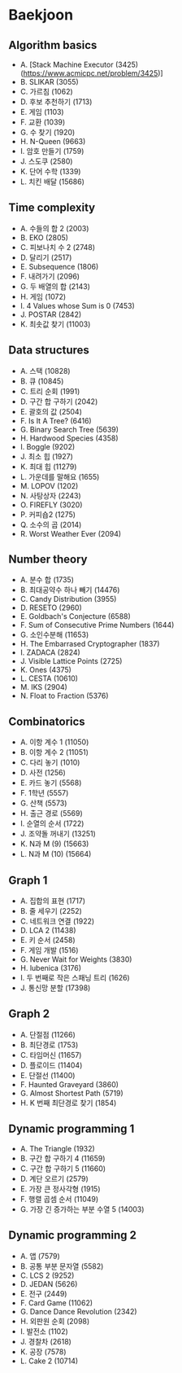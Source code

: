 # Baekjoon

## Algorithm basics
- A. [Stack Machine Executor (3425) (https://www.acmicpc.net/problem/3425)]
- B. SLIKAR (3055)
- C. 가르침 (1062)
- D. 후보 추천하기 (1713)
- E. 게임 (1103)
- F. 교환 (1039)
- G. 수 찾기 (1920)
- H. N-Queen (9663)
- I. 암호 만들기 (1759)
- J. 스도쿠 (2580)
- K. 단어 수학 (1339)
- L. 치킨 배달 (15686)

## Time complexity
- A. 수들의 합 2 (2003)
- B. EKO (2805)
- C. 피보나치 수 2 (2748)
- D. 달리기 (2517)
- E. Subsequence (1806)
- F. 내려가기 (2096)
- G. 두 배열의 합 (2143)
- H. 게임 (1072)
- I. 4 Values whose Sum is 0 (7453)
- J. POSTAR (2842)
- K. 최솟값 찾기 (11003)

## Data structures
- A. 스택 (10828)
- B. 큐 (10845)
- C. 트리 순회 (1991)
- D. 구간 합 구하기 (2042)
- E. 괄호의 값 (2504)
- F. Is It A Tree? (6416)
- G. Binary Search Tree (5639)
- H. Hardwood Species (4358)
- I. Boggle (9202)
- J. 최소 힙 (1927)
- K. 최대 힙 (11279)
- L. 가운데를 말해요 (1655)
- M. LOPOV (1202)
- N. 사탕상자 (2243)
- O. FIREFLY (3020)
- P. 커피숍2 (1275)
- Q. 소수의 곱 (2014)
- R. Worst Weather Ever (2094)

## Number theory
- A. 분수 합 (1735)
- B. 최대공약수 하나 빼기 (14476)
- C. Candy Distribution (3955)
- D. RESETO (2960)
- E. Goldbach's Conjecture (6588)
- F. Sum of Consecutive Prime Numbers (1644)
- G. 소인수분해 (11653)
- H. The Embarrased Cryptographer (1837)
- I. ZADACA (2824)
- J. Visible Lattice Points (2725)
- K. Ones (4375)
- L. CESTA (10610)
- M. IKS (2904)
- N. Float to Fraction (5376)

## Combinatorics
- A. 이항 계수 1 (11050)
- B. 이항 계수 2 (11051)
- C. 다리 놓기 (1010)
- D. 사전 (1256)
- E. 카드 놓기 (5568)
- F. 1학년 (5557)
- G. 산책 (5573)
- H. 출근 경로 (5569)
- I. 순열의 순서 (1722)
- J. 조약돌 꺼내기 (13251)
- K. N과 M (9) (15663)
- L. N과 M (10) (15664)

## Graph 1
- A. 집합의 표현 (1717)
- B. 줄 세우기 (2252)
- C. 네트워크 연결 (1922)
- D. LCA 2 (11438)
- E. 키 순서 (2458)
- F. 게임 개발 (1516)
- G. Never Wait for Weights (3830)
- H. lubenica (3176)
- I. 두 번째로 작은 스패닝 트리 (1626)
- J. 통신망 분할 (17398)

## Graph 2
- A. 단절점 (11266)
- B. 최단경로 (1753)
- C. 타임머신 (11657)
- D. 플로이드 (11404)
- E. 단절선 (11400)
- F. Haunted Graveyard (3860)
- G. Almost Shortest Path (5719)
- H. K 번째 최단경로 찾기 (1854)

## Dynamic programming 1
- A. The Triangle (1932)
- B. 구간 합 구하기 4 (11659)
- C. 구간 합 구하기 5 (11660)
- D. 계단 오르기 (2579)
- E. 가장 큰 정사각형 (1915)
- F. 행렬 곱셈 순서 (11049)
- G. 가장 긴 증가하는 부분 수열 5 (14003)

## Dynamic programming 2
- A. 앱 (7579)
- B. 공통 부분 문자열 (5582)
- C. LCS 2 (9252)
- D. JEDAN (5626)
- E. 전구 (2449)
- F. Card Game (11062)
- G. Dance Dance Revolution (2342)
- H. 외판원 순회 (2098)
- I. 발전소 (1102)
- J. 경찰차 (2618)
- K. 공장 (7578)
- L. Cake 2 (10714)
